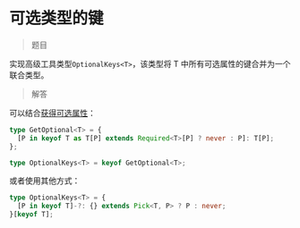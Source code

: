 # 可选类型的键

<BtnGroup 
	issue="https://tsch.js.org/90/solutions"
	featured="https://github.com/type-challenges/type-challenges/issues/210"
/>

> 题目

实现高级工具类型`OptionalKeys<T>`，该类型将 T 中所有可选属性的键合并为一个联合类型。

> 解答

可以结合[获得可选属性](/challenges/hard/00059-hard-huo-de-ke-xuan-shu-xing.html)：

```ts
type GetOptional<T> = {
  [P in keyof T as T[P] extends Required<T>[P] ? never : P]: T[P];
};

type OptionalKeys<T> = keyof GetOptional<T>;
```

或者使用其他方式：

```ts
type OptionalKeys<T> = {
  [P in keyof T]-?: {} extends Pick<T, P> ? P : never;
}[keyof T];
```
